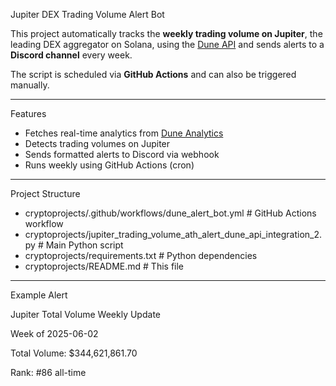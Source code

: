 Jupiter DEX Trading Volume Alert Bot

This project automatically tracks the **weekly trading volume on Jupiter**, the leading DEX aggregator on Solana, using the [Dune API](https://dune.com/docs/api/) and sends alerts to a **Discord channel** every week.

The script is scheduled via **GitHub Actions** and can also be triggered manually.

---

Features

- Fetches real-time analytics from [Dune Analytics](https://dune.com/)
- Detects trading volumes on Jupiter
- Sends formatted alerts to Discord via webhook
- Runs weekly using GitHub Actions (cron)

---

Project Structure

- cryptoprojects/.github/workflows/dune_alert_bot.yml # GitHub Actions workflow
- cryptoprojects/jupiter_trading_volume_ath_alert_dune_api_integration_2.py # Main Python script
- cryptoprojects/requirements.txt # Python dependencies
- cryptoprojects/README.md # This file


---


Example Alert

Jupiter Total Volume Weekly Update

Week of 2025-06-02

Total Volume: $344,621,861.70

Rank: #86 all-time
